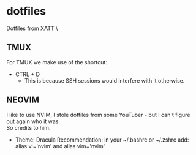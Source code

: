 # dotfiles
Dotfiles from XATT \

## TMUX
For TMUX we make use of the shortcut: 
- CTRL + D
  - This is because SSH sessions would interfere with it otherwise.

## NEOVIM
I like to use NVIM, I stole dotfiles from some YouTuber - but I can't figure out again who it was. \
So credits to him.
- Theme: Dracula
Recommendation: in your ~/.bashrc or ~/.zshrc add: alias vi='nvim' and alias vim='nvim'
